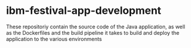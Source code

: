 # ibm-festival-app-development
These repositoriy contain the source code of the Java application, as well as the Dockerfiles and the build pipeline it takes to build and deploy the application to the various environments
